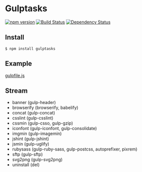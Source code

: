 # Gulptasks

[![npm version](https://img.shields.io/npm/v/gulptasks.svg?style=flat)](https://www.npmjs.com/package/gulptasks)
[![Build Status](https://img.shields.io/travis/blivesta/gulptasks/master.svg?style=flat)](https://travis-ci.org/blivesta/gulptasks)
[![Dependency Status](https://david-dm.org/blivesta/gulptasks.svg)](https://david-dm.org/blivesta/gulptasks)

## Install

```shell
$ npm install gulptasks
```

## Example

[gulpfile.js](https://github.com/blivesta/gulptasks/blob/master/gulpfile.js)


## Stream

- banner (gulp-header)
- browserify (browserify, babelify)
- concat (gulp-concat)
- csslint (gulp-csslint)
- cssmin (gulp-csso, gulp-gzip)
- iconfont (gulp-iconfont, gulp-consolidate)
- imgmin (gulp-imagemin)
- jshint (gulp-jshint)
- jsmin (gulp-uglify)
- rubysass (gulp-ruby-sass, gulp-postcss, autoprefixer, pixrem)
- sftp (gulp-sftp)
- svg2png (gulp-svg2png)
- uninstall (del)
